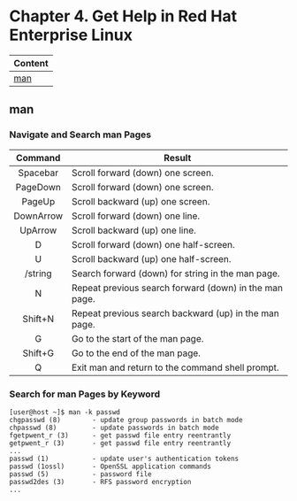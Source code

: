 # Chapter 4. Get Help in Red Hat Enterprise Linux

| Content |
| --- |
| [man](#man) |

<a name="man"></a>
## man

### Navigate and Search man Pages
| Command	| Result |
| :---: | --- |
| Spacebar	| Scroll forward (down) one screen. |
| PageDown	| Scroll forward (down) one screen. |
| PageUp	| Scroll backward (up) one screen. |
| DownArrow	| Scroll forward (down) one line. |
| UpArrow	| Scroll backward (up) one line. |
| D	| Scroll forward (down) one half-screen. |
| U	| Scroll backward (up) one half-screen. |
| /string	| Search forward (down) for string in the man page. |
| N	| Repeat previous search forward (down) in the man page. |
| Shift+N	| Repeat previous search backward (up) in the man page. |
| G	| Go to the start of the man page. |
| Shift+G	| Go to the end of the man page. |
| Q	| Exit man and return to the command shell prompt. |

### Search for man Pages by Keyword

```console
[user@host ~]$ man -k passwd
chgpasswd (8)        - update group passwords in batch mode
chpasswd (8)         - update passwords in batch mode
fgetpwent_r (3)      - get passwd file entry reentrantly
getpwent_r (3)       - get passwd file entry reentrantly
...
passwd (1)           - update user's authentication tokens
passwd (1ossl)       - OpenSSL application commands
passwd (5)           - password file
passwd2des (3)       - RFS password encryption
...
```
